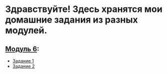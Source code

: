 # Здравствуйте! Здесь хранятся мои домашние задания из разных модулей.

## [Модуль 6](Модуль%206):
- [Задание 1](https://github.com/medpsyit/homework_diff/blob/main/Модуль%206/1/main.cpp)
- [Задание 2](https://github.com/medpsyit/homework_diff/blob/main/Модуль%206/2/2.cpp)
